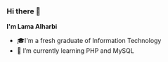 ### Hi there 👋

**I'm Lama Alharbi**

- 🎓I'm a fresh graduate of Information Technology
- 🌱 I’m currently learning PHP and MySQL
<!--
**LamaMohsen/LamaMohsen** is a ✨ _special_ ✨ repository because its `README.md` (this file) appears on your GitHub profile.

Here are some ideas to get you started:


- 👯 I’m looking to collaborate on ...
- 🤔 I’m looking for help with ...
- 💬 Ask me about ...
- 📫 How to reach me: ...
- 😄 Pronouns: ...
- ⚡ Fun fact: ...
-->
